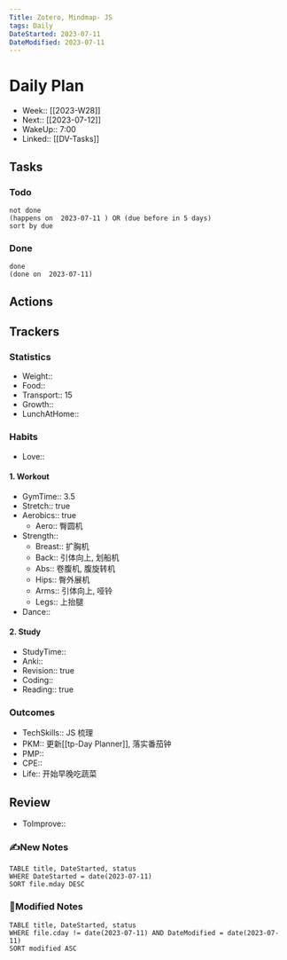 ```yaml
---
Title: Zotero, Mindmap- JS
tags: Daily
DateStarted: 2023-07-11
DateModified: 2023-07-11
---
```

# Daily Plan
- Week:: [[2023-W28]]
- Next:: [[2023-07-12]]
- WakeUp:: 7:00
- Linked:: [[DV-Tasks]]
## Tasks
### Todo
```tasks
not done
(happens on  2023-07-11 ) OR (due before in 5 days)
sort by due
```
### Done
```tasks
done
(done on  2023-07-11)
```
## Actions
## Trackers 
### Statistics 
- Weight::
- Food:: 
- Transport:: 15
- Growth::
- LunchAtHome:: 
### Habits
- Love::
#### 1. Workout
- GymTime:: 3.5
- Stretch:: true
- Aerobics:: true
	- Aero:: 臀圆机
- Strength:: 
	- Breast:: 扩胸机
	- Back:: 引体向上, 划船机
	- Abs:: 卷腹机, 腹旋转机
	- Hips:: 臀外展机
	- Arms:: 引体向上, 哑铃
	- Legs:: 上抬腿
- Dance::
#### 2. Study
- StudyTime::
- Anki::
- Revision:: true
- Coding:: 
- Reading:: true
### Outcomes
- TechSkills:: JS 梳理
- PKM:: 更新[[tp-Day Planner]], 落实番茄钟
- PMP:: 
- CPE::
- Life:: 开始早晚吃蔬菜
## Review
- ToImprove::  
### ✍️New Notes

```dataview
TABLE title, DateStarted, status
WHERE DateStarted = date(2023-07-11)     
SORT file.mday DESC
```

### 📝Modified Notes

```dataview
TABLE title, DateStarted, status
WHERE file.cday != date(2023-07-11) AND DateModified = date(2023-07-11)
SORT modified ASC
```
